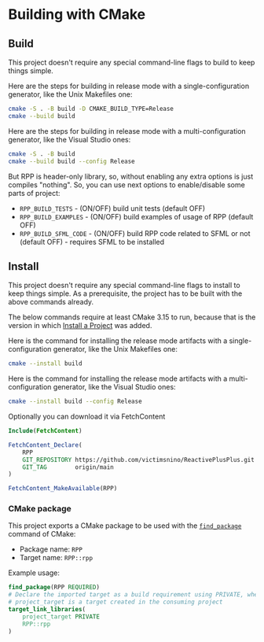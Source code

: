 # Building with CMake

## Build

This project doesn't require any special command-line flags to build to keep
things simple.

Here are the steps for building in release mode with a single-configuration
generator, like the Unix Makefiles one:

```sh
cmake -S . -B build -D CMAKE_BUILD_TYPE=Release
cmake --build build
```

Here are the steps for building in release mode with a multi-configuration
generator, like the Visual Studio ones:

```sh
cmake -S . -B build
cmake --build build --config Release
```

But RPP is header-only library, so, without enabling any extra options is just compiles "nothing". So, you can use next options to enable/disable some parts of project:

- `RPP_BUILD_TESTS` - (ON/OFF) build unit tests (default OFF)
- `RPP_BUILD_EXAMPLES` - (ON/OFF) build examples of usage of RPP (default OFF)
- `RPP_BUILD_SFML_CODE` - (ON/OFF) build RPP code related to SFML or not (default OFF) - requires SFML to be installed


<!-- ### Building on Apple Silicon

CMake supports building on Apple Silicon properly since 3.20.1. Make sure you
have the [latest version][1] installed. -->

## Install

This project doesn't require any special command-line flags to install to keep
things simple. As a prerequisite, the project has to be built with the above
commands already.

The below commands require at least CMake 3.15 to run, because that is the
version in which [Install a Project][2] was added.

Here is the command for installing the release mode artifacts with a
single-configuration generator, like the Unix Makefiles one:

```sh
cmake --install build
```

Here is the command for installing the release mode artifacts with a
multi-configuration generator, like the Visual Studio ones:

```sh
cmake --install build --config Release
```

Optionally you can download it via FetchContent

```cmake
Include(FetchContent)

FetchContent_Declare(
    RPP
    GIT_REPOSITORY https://github.com/victimsnino/ReactivePlusPlus.git
    GIT_TAG        origin/main
)

FetchContent_MakeAvailable(RPP)
```

### CMake package

This project exports a CMake package to be used with the [`find_package`][3]
command of CMake:

* Package name: `RPP`
* Target name: `RPP::rpp`

Example usage:

```cmake
find_package(RPP REQUIRED)
# Declare the imported target as a build requirement using PRIVATE, where
# project_target is a target created in the consuming project
target_link_libraries(
    project_target PRIVATE
    RPP::rpp
)
```

[1]: https://cmake.org/download/
[2]: https://cmake.org/cmake/help/latest/manual/cmake.1.html#install-a-project
[3]: https://cmake.org/cmake/help/latest/command/find_package.html
